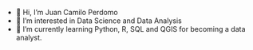 - 👋 Hi, I’m Juan Camilo Perdomo  
- 👀 I’m interested in Data Science and Data Analysis
- 🌱 I’m currently learning Python, R, SQL and QGIS for becoming a data analyst. 



